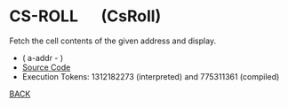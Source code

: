 # CS-ROLL &emsp; (CsRoll)
Fetch the cell contents of the given address and display.
* ( a-addr - )
* [Source Code](../words/tools_ext/CsRoll.cs)
* Execution Tokens: 1312182273 (interpreted) and 775311361 (compiled)


[BACK](builtins.md#CsRoll)
